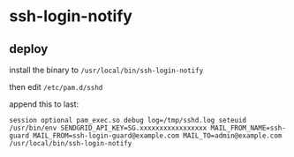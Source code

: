 # ssh-login-notify


## deploy

install the binary to `/usr/local/bin/ssh-login-notify`

then edit `/etc/pam.d/sshd`

append this to last:

```
session optional pam_exec.so debug log=/tmp/sshd.log seteuid /usr/bin/env SENDGRID_API_KEY=SG.xxxxxxxxxxxxxxxxx MAIL_FROM_NAME=ssh-guard MAIL_FROM=ssh-login-guard@example.com MAIL_TO=admin@example.com /usr/local/bin/ssh-login-notify
```
